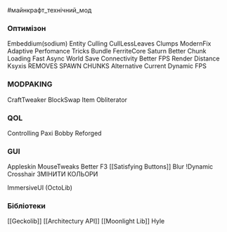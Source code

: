 #майнкрафт_технічний_мод 

### Оптимізон
Embeddium(sodium)
Entity Culling
CullLessLeaves
Clumps
ModernFix
Adaptive Perfomance Tricks Bundle
FerriteCore
Saturn
Better Chunk Loading
Fast Async World Save
Connectivity
Better FPS Render Distance
Ksyxis REMOVES SPAWN CHUNKS
Alternative Current
Dynamic FPS
### MODPAKING
CraftTweaker
BlockSwap
Item Obliterator
### QOL

Controlling
Paxi
Bobby Reforged
### GUI
Appleskin
MouseTweaks
Better F3
[[Satisfying Buttons]]
Blur
!Dynamic Crosshair ЗМІНИТИ КОЛЬОРИ

ImmersiveUI (OctoLib)

### Бібліотеки

[[Geckolib]]
[[Architectury API]]
[[Moonlight Lib]]
Hyle
